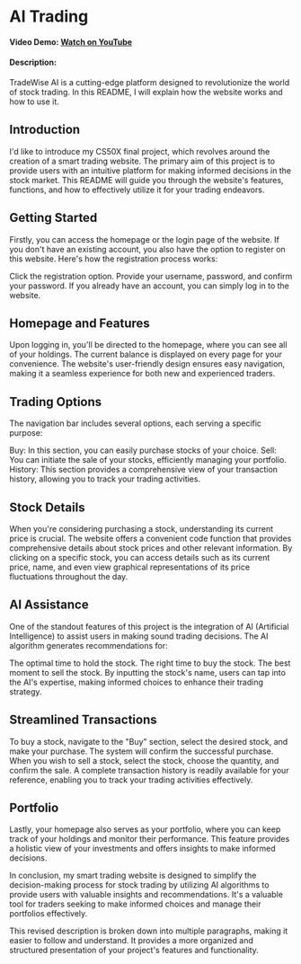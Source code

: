 # AI Trading

#### Video Demo:   [Watch on YouTube](https://youtu.be/1Un_zsdIFl0?si=Ub5pmqnoh65sdU2c)
#### Description:
TradeWise AI is a cutting-edge platform designed to revolutionize the world of stock trading. In this README, I will explain how the website works and how to use it.

## Introduction
I'd like to introduce my CS50X final project, which revolves around the creation of a smart trading website. The primary aim of this project is to provide users with an intuitive platform for making informed decisions in the stock market. This README will guide you through the website's features, functions, and how to effectively utilize it for your trading endeavors.

## Getting Started
Firstly, you can access the homepage or the login page of the website. If you don't have an existing account, you also have the option to register on this website. Here's how the registration process works:

Click the registration option.
Provide your username, password, and confirm your password.
If you already have an account, you can simply log in to the website.

## Homepage and Features
Upon logging in, you'll be directed to the homepage, where you can see all of your holdings. The current balance is displayed on every page for your convenience. The website's user-friendly design ensures easy navigation, making it a seamless experience for both new and experienced traders.

## Trading Options
The navigation bar includes several options, each serving a specific purpose:

Buy: In this section, you can easily purchase stocks of your choice.
Sell: You can initiate the sale of your stocks, efficiently managing your portfolio.
History: This section provides a comprehensive view of your transaction history, allowing you to track your trading activities.
## Stock Details
When you're considering purchasing a stock, understanding its current price is crucial. The website offers a convenient code function that provides comprehensive details about stock prices and other relevant information. By clicking on a specific stock, you can access details such as its current price, name, and even view graphical representations of its price fluctuations throughout the day.

## AI Assistance
One of the standout features of this project is the integration of AI (Artificial Intelligence) to assist users in making sound trading decisions. The AI algorithm generates recommendations for:

The optimal time to hold the stock.
The right time to buy the stock.
The best moment to sell the stock.
By inputting the stock's name, users can tap into the AI's expertise, making informed choices to enhance their trading strategy.

## Streamlined Transactions
To buy a stock, navigate to the "Buy" section, select the desired stock, and make your purchase. The system will confirm the successful purchase. When you wish to sell a stock, select the stock, choose the quantity, and confirm the sale. A complete transaction history is readily available for your reference, enabling you to track your trading activities effectively.

## Portfolio
Lastly, your homepage also serves as your portfolio, where you can keep track of your holdings and monitor their performance. This feature provides a holistic view of your investments and offers insights to make informed decisions.

In conclusion, my smart trading website is designed to simplify the decision-making process for stock trading by utilizing AI algorithms to provide users with valuable insights and recommendations. It's a valuable tool for traders seeking to make informed choices and manage their portfolios effectively.

This revised description is broken down into multiple paragraphs, making it easier to follow and understand. It provides a more organized and structured presentation of your project's features and functionality.
